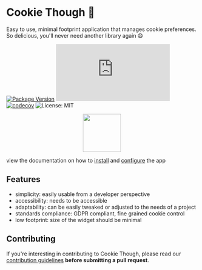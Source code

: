 # Cookie Though 🍪

Easy to use, minimal footprint application that manages cookie preferences. <br>
So delicious, you'll never need another library again 😄

[![Package Version](https://img.shields.io/npm/v/cookie-though.svg)](https://npm.im/cookie-though)
[![Gzip Size](http://img.badgesize.io/https://unpkg.com/cookie-though/dist/lib.js?compression=gzip&label=gzip%20size)](https://unpkg.com/cookie-though)
[![codecov](https://codecov.io/gh/inthepocket/cookie-though/branch/master/graph/badge.svg?token=LI5IA6E55V)](https://codecov.io/gh/inthepocket/cookie-though)
![License: MIT](https://img.shields.io/badge/License-MIT-brightgreen.svg)

<div align="center">
    <img src="https://cookiethough.dev/logo.png" width="100" height="auto"/>
</div>

view the documentation on how to [install](https://cookiethough.dev/installation/) and [configure](https://cookiethough.dev/configuration/) the app

## Features

* simplicity: easily usable from a developer perspective
* accessibility: needs to be accessible
* adaptability: can be easily tweaked or adjusted to the needs of a project
* standards compliance: GDPR compliant, fine grained cookie control
* low footprint: size of the widget should be minimal

## Contributing

If you're interesting in contributing to Cookie Though, please read our [contribution guidelines](https://github.com/inthepocket/cookie-though/blob/master/CONTRIBUTING.md) **before submitting a pull request**.
